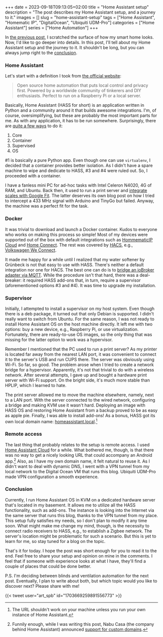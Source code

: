 +++ 
date = 2023-09-18T09:13:05+02:00
title = "Home Assistant setup"
description = "The post describes my Home Assistant setup, and a journey to it."
images = []
slug = "home-assistant-setup"
tags = ["Home Assistant", "Homematic IP", "DigitalOcean", "Ubiquiti UDM-Pro"]
categories = ["Home Assistant"]
series = ["Home Automation"]
+++

In [the previous post](/posts/starting-with-home-assistant), I scratched the surface of how my smart home looks. Now, I'd like to go deeper into details. In this post, I'll tell about my Home Assistant setup and the journey to it. It shouldn't be long, but you can always jump right to the [conclusion](#conclusion).

### Home Assistant

Let's start with a definition I took from [the official website](https://www.home-assistant.io):

> Open source home automation that puts local control and privacy first. Powered by a worldwide community of tinkerers and DIY enthusiasts. Perfect to run on a Raspberry Pi or a local server.

Basically, Home Assistant (HASS for short) is an application written in Python and a community around it that builds awesome integrations. I'm, of course, oversimplifying, but these are probably the most important parts for me. As with any application, it has to be run somewhere. Surprisingly, there are [quite a few ways](https://www.home-assistant.io/installation/#compare-installation-methods) to do it:

1. Core
2. Container
3. Supervised
4. OS

#1 is basically a pure Python app. Even though one can use `virtualenv`, I decided that a container provides better isolation. As I didn't have a spare machine to wipe and dedicate to HASS, #3 and #4 were ruled out. So, I proceeded with a container.

I have a fanless mini PC for ad-hoc tasks with Intel Celeron N4020, 4G of RAM, and Ubuntu. Back then, it used to run a print server and [integrate scales with Google Fit](https://github.com/artspb/weight-interceptor/tree/master/http). The latter deserves its own blog post on how I tried to intercept a 433 MHz signal with Arduino and TinyGo but failed. Anyway, the machine was a perfect fit for the task.

### Docker

It was trivial to download and launch a Docker container. Kudos to everyone who works on making this process so simple! Most of my devices were supported out of the box with default integrations such as [HommematicIP Cloud](https://www.home-assistant.io/integrations/homematicip_cloud) and [Home Connect](https://www.home-assistant.io/integrations/home_connect). The rest was covered by [HACS](https://hacs.xyz), e.g., [Volkswagen We Connect](https://github.com/robinostlund/homeassistant-volkswagencarnet).

It made me happy for a while until I realized that my water softener by Grünbeck is not that easy to use with HASS. There's neither a default integration nor one for HACS. The best one can do is to [bridge an ioBroker adapter via MQTT](https://community.home-assistant.io/t/new-integration-grunbeck-softliq/157478/39). While the procedure isn't that hard, there was a deal-breaker: it required HASS add-ons that, in turn, require a supervisor (aforementioned options #3 and #4). It was time to upgrade my installation.

### Supervisor

Initially, I attempted to install a supervisor on my host system. Even though there is a deb package, it turned out that only Debian is supported. I didn't really want to switch from Ubuntu. For the same reason, I was not ready to install Home Assistant OS on the host machine directly. It left me with two options: buy a new device, e.g., Raspberry Pi, or use virtualization. Fortunately, there are ready-to-use OS images, so the only thing that was missing for the latter option to work was a hypervisor.

Remember I mentioned that the PC used to run a print server? As my printer is located far away from the nearest LAN port, it was convenient to connect it to the server's USB and run CUPS there. The server was obviously using Wi-Fi. So far, so good. The problem arose when I tried to create a network bridge for a hypervisor. Apparently, it's not that trivial to do with a wireless network. After several attempts, I gave up and bought a hardware print server with Wi-Fi support. On the bright side, it's much more stable than HPLIP, which I learned to hate.

The print server allowed me to move the machine elsewhere, namely, next to a LAN port. With the server connected to the wired network, configuring a bridge and making KVM use it wasn't hard. Deploying an image with HASS OS and restoring Home Assistant from a backup proved to be as easy as apple pie. Finally, I was able to install add-ons! As a bonus, HASS got its own local domain name: [homeassistant.local](http://homeassistant.local:8123).[^1]

[^1]: The URL shouldn't work on your machine unless you run your own instance of Home Assistant.

### Remote access

The last thing that probably relates to the setup is remote access. I used [Home Assistant Cloud](https://www.home-assistant.io/cloud/) for a while. What bothered me, though, is that there was no way to get a nicely looking URL that could accompany an Android app.[^2] Also, as I have my own domain name, it felt natural to reuse it. As I didn't want to deal with dynamic DNS, I went with a VPN tunnel from my local network to the Digital Ocean VM that runs this blog. Ubiquiti UDM-Pro made VPN configuration a smooth experience.

[^2]: Funnily enough, while I was writing this post, Nabu Casa (the company behind Home Assistant) announced [support for custom domains](https://www.nabucasa.com/config/remote/#using-a-custom-domain).

### Conclusion

Currently, I run Home Assistant OS in KVM on a dedicated hardware server that's located in my basement. It allows me to utilize all the HASS functionality, such as add-ons. The instance is looking into the Internet via the same server that runs this blog, thanks to the VPN tunnel from my place. This setup fully satisfies my needs, so I don't plan to modify it any time soon. What might make me change my mind, though, is the necessity to connect radio receivers to HASS, e.g., to establish a Zigbee network. The server's location might be problematic for such a scenario. But this is yet to learn for me, so stay tuned for a blog on the topic.

That's it for today. I hope the post was short enough for you to read it to the end. Feel free to share your setup and opinion on mine in the comments. I feel that if someone with experience looks at what I have, they'll find a couple of places that could be done better.

P.S. I'm deciding between blinds and ventilation automation for the next post. Eventually, I plan to write about both, but which topic would you like to discover next? Please share with me!

{{< tweet user="art_spb" id="1703669259891556773" >}}
